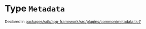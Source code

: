# Type `Metadata`
<sub>Declared in [packages/sdk/app-framework/src/plugins/common/metadata.ts:7](https://github.com/dxos/dxos/blob/8ed3715dc/packages/sdk/app-framework/src/plugins/common/metadata.ts#L7)</sub>






